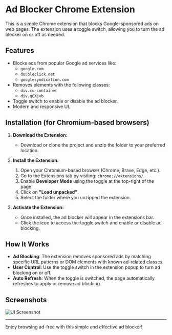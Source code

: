 # Ad Blocker Chrome Extension

This is a simple Chrome extension that blocks Google-sponsored ads on web pages. The extension uses a toggle switch, allowing you to turn the ad blocker on or off as needed. 

## Features
- Blocks ads from popular Google ad services like:
  - `google.com`
  - `doubleclick.net`
  - `googlesyndication.com`
- Removes elements with the following classes:
  - `div.cu-container`
  - `div.qGXjvb`
- Toggle switch to enable or disable the ad blocker.
- Modern and responsive UI.

## Installation (for Chromium-based browsers)

1. **Download the Extension:**
   - Download or clone the project and unzip the folder to your preferred location.

2. **Install the Extension:**
   1. Open your Chromium-based browser (Chrome, Brave, Edge, etc.).
   2. Go to the Extensions tab by visiting: `chrome://extensions/`.
   3. Enable **Developer Mode** using the toggle at the top-right of the page.
   4. Click on **"Load unpacked"**.
   5. Select the folder where you unzipped the extension.

3. **Activate the Extension:**
   - Once installed, the ad blocker will appear in the extensions bar.
   - Click the icon to access the toggle switch and enable or disable ad blocking.

## How It Works
- **Ad Blocking**: The extension removes sponsored ads by matching specific URL patterns or DOM elements with known ad-related classes.
- **User Control**: Use the toggle switch in the extension popup to turn ad blocking on or off.
- **Auto Refresh**: When the toggle is switched, the page automatically refreshes to apply or remove ad blocking.

## Screenshots
![UI Screenshot](./screenshots/ui_example.png)

---

Enjoy browsing ad-free with this simple and effective ad blocker!
